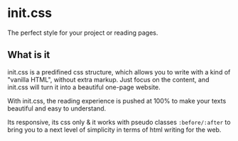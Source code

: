 init.css
========

The perfect style for your project or reading pages.


## What is it 

init.css is a predifined css structure, which allows you to write with a kind of "vanilla HTML", without
extra markup. Just focus on the content, and init.css will turn it into a beautiful one-page website. 

With init.css, the reading experience is pushed at 100% to make your texts beautiful and easy to understand.

Its responsive, its css only & it works with pseudo classes `:before/:after` to bring you to a next level
of simplicity in terms of html writing for the web.
